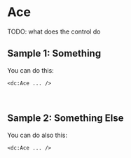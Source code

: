 # Ace

TODO: what does the control do

## Sample 1: Something

You can do this:

```DOTHTML
<dc:Ace ... />
```

<br />

## Sample 2: Something Else

You can do also this:

```DOTHTML
<dc:Ace ... />
```